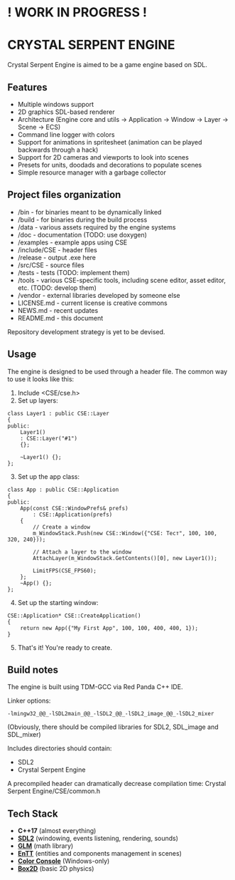 # ! WORK IN PROGRESS ! #
# CRYSTAL SERPENT ENGINE #
Crystal Serpent Engine is aimed to be a game engine based on SDL.

## Features ##
+ Multiple windows support
+ 2D graphics SDL-based renderer
+ Architecture (Engine core and utils -> Application -> Window -> Layer -> Scene -> ECS)
+ Command line logger with colors
+ Support for animations in spritesheet (animation can be played backwards through a hack)
+ Support for 2D cameras and viewports to look into scenes
+ Presets for units, doodads and decorations to populate scenes
+ Simple resource manager with a garbage collector

## Project files organization ##
+ /bin - for binaries meant to be dynamically linked
+ /build - for binaries during the build process
+ /data - various assets required by the engine systems
+ /doc - documentation (TODO: use doxygen)
+ /examples - example apps using CSE
+ /include/CSE - header files
+ /release - output .exe here
+ /src/CSE - source files
+ /tests - tests (TODO: implement them)
+ /tools - various CSE-specific tools, including scene editor, asset editor, etc. (TODO: develop them)
+ /vendor - external libraries developed by someone else
+ LICENSE.md - current license is creative commons
+ NEWS.md - recent updates
+ README.md - this document

Repository development strategy is yet to be devised.

## Usage ##
The engine is designed to be used through a header file. The common way to use it looks like this:
1. Include <CSE/cse.h>
2. Set up layers:
```
class Layer1 : public CSE::Layer
{
public:
	Layer1()
	: CSE::Layer("#1")
	{};
	
	~Layer1() {};
};
```
3. Set up the app class:
```
class App : public CSE::Application
{
public:
	App(const CSE::WindowPrefs& prefs)
		: CSE::Application(prefs) 
	{
		// Create a window
		m_WindowStack.Push(new CSE::Window({"CSE: Тест", 100, 100, 320, 240}));
		
		// Attach a layer to the window
		AttachLayer(m_WindowStack.GetContents()[0], new Layer1());
		
		LimitFPS(CSE_FPS60);
	};
	~App() {};
};
```
4. Set up the starting window:
```
CSE::Application* CSE::CreateApplication()
{
	return new App({"My First App", 100, 100, 400, 400, 1});
}
```
5. That's it! You're ready to create.

## Build notes ##
The engine is built using TDM-GCC via Red Panda C++ IDE.

Linker options:
```
-lmingw32_@@_-lSDL2main_@@_-lSDL2_@@_-lSDL2_image_@@_-lSDL2_mixer
```
(Obviously, there should be compiled libraries for SDL2, SDL_image and SDL_mixer)

Includes directories should contain:
- SDL2
- Crystal Serpent Engine

A precompiled header can dramatically decrease compilation time:
Crystal Serpent Engine/CSE/common.h

## Tech Stack ##
+ **C++17** (almost everything)
+ **[SDL2](https://github.com/libsdl-org/SDL)** (windowing, events listening, rendering, sounds)
+ **[GLM](https://github.com/g-truc/glm)** (math library)
+ **[EnTT](https://github.com/skypjack/entt)** (entities and components management in scenes)
+ **[Color Console](https://github.com/aafulei/color-console)** (Windows-only)
+ **[Box2D](https://github.com/erincatto/box2d)** (basic 2D physics)
